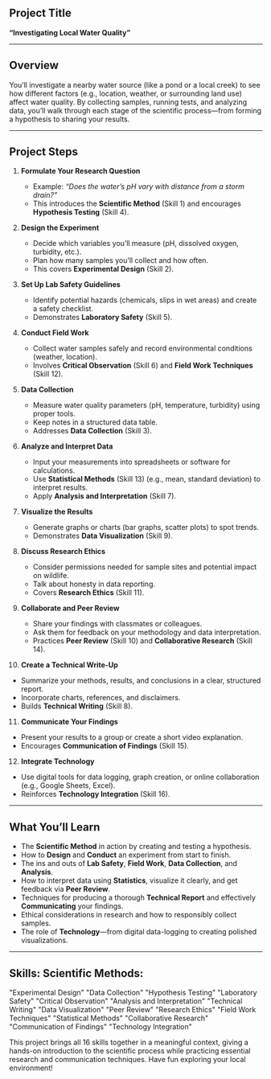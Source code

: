 ## Project Title  
**“Investigating Local Water Quality”**

---

## Overview  
You’ll investigate a nearby water source (like a pond or a local creek) to see how different factors (e.g., location, weather, or surrounding land use) affect water quality. By collecting samples, running tests, and analyzing data, you’ll walk through each stage of the scientific process—from forming a hypothesis to sharing your results.

---

## Project Steps  

1. **Formulate Your Research Question**  
   - Example: *“Does the water’s pH vary with distance from a storm drain?”*  
   - This introduces the **Scientific Method** (Skill 1) and encourages **Hypothesis Testing** (Skill 4).

2. **Design the Experiment**  
   - Decide which variables you’ll measure (pH, dissolved oxygen, turbidity, etc.).  
   - Plan how many samples you’ll collect and how often.  
   - This covers **Experimental Design** (Skill 2).

3. **Set Up Lab Safety Guidelines**  
   - Identify potential hazards (chemicals, slips in wet areas) and create a safety checklist.  
   - Demonstrates **Laboratory Safety** (Skill 5).

4. **Conduct Field Work**  
   - Collect water samples safely and record environmental conditions (weather, location).  
   - Involves **Critical Observation** (Skill 6) and **Field Work Techniques** (Skill 12).

5. **Data Collection**  
   - Measure water quality parameters (pH, temperature, turbidity) using proper tools.  
   - Keep notes in a structured data table.  
   - Addresses **Data Collection** (Skill 3).

6. **Analyze and Interpret Data**  
   - Input your measurements into spreadsheets or software for calculations.  
   - Use **Statistical Methods** (Skill 13) (e.g., mean, standard deviation) to interpret results.  
   - Apply **Analysis and Interpretation** (Skill 7).

7. **Visualize the Results**  
   - Generate graphs or charts (bar graphs, scatter plots) to spot trends.  
   - Demonstrates **Data Visualization** (Skill 9).

8. **Discuss Research Ethics**  
   - Consider permissions needed for sample sites and potential impact on wildlife.  
   - Talk about honesty in data reporting.  
   - Covers **Research Ethics** (Skill 11).

9. **Collaborate and Peer Review**  
   - Share your findings with classmates or colleagues.  
   - Ask them for feedback on your methodology and data interpretation.  
   - Practices **Peer Review** (Skill 10) and **Collaborative Research** (Skill 14).

10. **Create a Technical Write-Up**  
   - Summarize your methods, results, and conclusions in a clear, structured report.  
   - Incorporate charts, references, and disclaimers.  
   - Builds **Technical Writing** (Skill 8).

11. **Communicate Your Findings**  
   - Present your results to a group or create a short video explanation.  
   - Encourages **Communication of Findings** (Skill 15).

12. **Integrate Technology**  
   - Use digital tools for data logging, graph creation, or online collaboration (e.g., Google Sheets, Excel).  
   - Reinforces **Technology Integration** (Skill 16).

---

## What You’ll Learn  
- The **Scientific Method** in action by creating and testing a hypothesis.  
- How to **Design** and **Conduct** an experiment from start to finish.  
- The ins and outs of **Lab Safety**, **Field Work**, **Data Collection**, and **Analysis**.  
- How to interpret data using **Statistics**, visualize it clearly, and get feedback via **Peer Review**.  
- Techniques for producing a thorough **Technical Report** and effectively **Communicating** your findings.  
- Ethical considerations in research and how to responsibly collect samples.  
- The role of **Technology**—from digital data-logging to creating polished visualizations.

---

## Skills: Scientific Methods:

"Experimental Design"
"Data Collection"
"Hypothesis Testing"
"Laboratory Safety"
"Critical Observation"
"Analysis and Interpretation"
"Technical Writing"
"Data Visualization"
"Peer Review"
"Research Ethics"
"Field Work Techniques"
"Statistical Methods"
"Collaborative Research"
"Communication of Findings"
"Technology Integration"

This project brings all 16 skills together in a meaningful context, giving a hands-on introduction to the scientific process while practicing essential research and communication techniques. Have fun exploring your local environment!